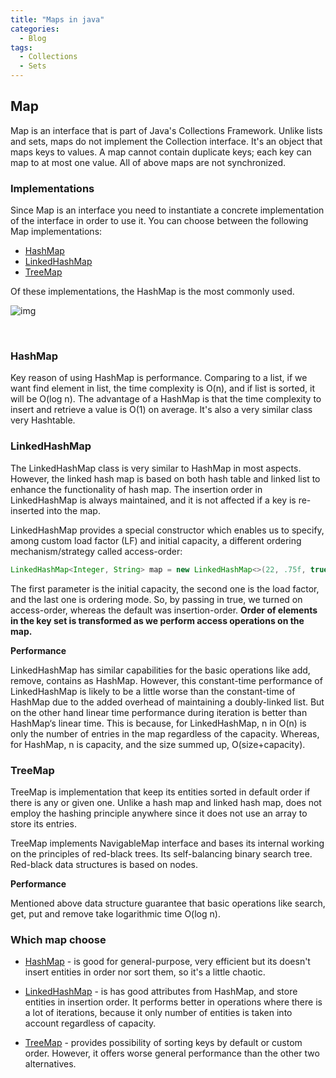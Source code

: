 ```yaml
---
title: "Maps in java"
categories:
  - Blog
tags:
  - Collections
  - Sets
---
```


## Map

Map is an interface that is part of Java's Collections Framework. Unlike lists and sets, maps do not implement the Collection interface.
It's an object that maps keys to values. A map cannot contain duplicate keys; each key can map to at most one value.
All of above maps are not synchronized. 

### Implementations

Since Map is an interface you need to instantiate a concrete implementation of the interface in order to use it. You can choose between the following Map implementations: 

* [HashMap](https://matthewonsoftware.com/blog/sets-in-java/#hashmap)
* [LinkedHashMap](https://matthewonsoftware.com/blog/sets-in-java/#linkedhashmap)
* [TreeMap](https://matthewonsoftware.com/blog/sets-in-java/#treemap)


Of these implementations, the HashMap is the most commonly used.

![img]({{site.url}}/assets/blog_images/2021-11-06-sets-in-java/java-set-implementation.png)

<br/>

### HashMap

Key reason of using HashMap is performance. Comparing to a list, if we want find element in list, the time complexity is O(n), and if list is sorted, it will be O(log n).
The advantage of a HashMap is that the time complexity to insert and retrieve a value is O(1) on average. It's also a very similar class very Hashtable. 


### LinkedHashMap

The LinkedHashMap class is very similar to HashMap in most aspects. However, the linked hash map is based on both hash table and linked list to enhance the functionality of hash map.
The insertion order in LinkedHashMap is always maintained, and it is not affected if a key is re-inserted into the map.

LinkedHashMap provides a special constructor which enables us to specify, among custom load factor (LF) and initial capacity, a different ordering mechanism/strategy called access-order:

```java
LinkedHashMap<Integer, String> map = new LinkedHashMap<>(22, .75f, true);
```

The first parameter is the initial capacity, the second one is the load factor, and the last one is ordering mode.
So, by passing in true, we turned on access-order, whereas the default was insertion-order.
**Order of elements in the key set is transformed as we perform access operations on the map.**

**Performance**

LinkedHashMap has similar capabilities for the basic operations like add, remove, contains as HashMap.
However, this constant-time performance of LinkedHashMap is likely to be a little worse than the constant-time of HashMap due to the added overhead of maintaining a doubly-linked list.
But on the other hand linear time performance during iteration is better than HashMap‘s linear time.
This is because, for LinkedHashMap, n in O(n) is only the number of entries in the map regardless of the capacity. Whereas, for HashMap, n is capacity, and the size summed up, O(size+capacity).

### TreeMap

TreeMap is implementation that keep its entities sorted in default order if there is any or given one.
Unlike a hash map and linked hash map, does not employ the hashing principle anywhere since it does not use an array to store its entries.

TreeMap implements NavigableMap interface and bases its internal working on the principles of red-black trees.
Its self-balancing binary search tree. Red-black data structures is based on nodes.

**Performance**

Mentioned above data structure guarantee that basic operations like search, get, put and remove take logarithmic time O(log n).



### Which map choose

* [HashMap](https://matthewonsoftware.com/blog/maps-in-java/#hashmap) - is good for general-purpose, very efficient but its doesn't insert entities in order nor sort them, so it's a little chaotic.

* [LinkedHashMap](https://matthewonsoftware.com/blog/maps-in-java/#linkedhashmap) - is has good attributes from HashMap, and store entities in insertion order. It performs better in operations where there is a lot of iterations, because it 
only number of entities is taken into account regardless of capacity.

* [TreeMap](https://matthewonsoftware.com/blog/maps-in-java/#treemap) - provides possibility of sorting keys by default or custom order. However, it offers worse general performance than the other two alternatives.

